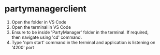 # partymanagerclient

1. Open the folder in VS Code
2. Open the terminal in VS Code
3. Ensure to be inside 'PartyManager' folder in the terminal. If required, then navigate using 'cd' command. 
4. Type 'npm start' command in the terminal and application is listening on '4200' port